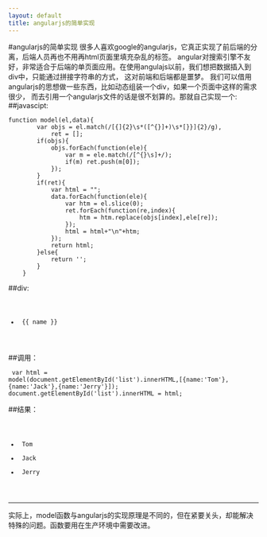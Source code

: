 ```yaml
---
layout: default
title: angularjs的简单实现
---
```

#angularjs的简单实现
很多人喜欢google的angularjs，它真正实现了前后端的分离，后端人员再也不用再html页面里填充杂乱的标签。
angular对搜索引擎不友好，非常适合于后端的单页面应用。在使用angulajs以前，我们想把数据插入到div中，只能通过拼接字符串的方式，
这对前端和后端都是噩梦。
我们可以借用angularjs的思想做一些东西，比如动态组装一个div，如果一个页面中这样的需求很少，
而去引用一个angularjs文件的话是很不划算的。那就自己实现一个:
##javascipt:
<pre><code>function model(el,data){
	    var objs = el.match(/[{]{2}\s*([^{}]+)\s*[}}]{2}/g),
	        ret = [];
	    if(objs){
	        objs.forEach(function(ele){
	            var m = ele.match(/[^{}\s]+/);
	            if(m) ret.push(m[0]);
	        });
	    }
	    if(ret){
	        var html = "";
	        data.forEach(function(ele){
	            var htm = el.slice(0);
	            ret.forEach(function(re,index){
	                htm = htm.replace(objs[index],ele[re]);
	            });
	            html = html+"\n"+htm;
	        });
	        return html;
	    }else{
	        return '';
	    }
	}
</code></pre>
##div:
	<pre><code>
	<ul id="list">
	    <li>
	        {{ name }}
	    </li>
	</ul>
	</code></pre>
##调用：
	<pre><code>
	var html = model(document.getElementById('list').innerHTML,[{name:'Tom'},{name:'Jack'},{name:'Jerry'}]);
	document.getElementById('list').innerHTML = html;
	</code></pre>
##结果：
	<pre><code>
	<ul id="list">
	    <li>
	        Tom
	    </li>
	    <li>
	        Jack
	    </li>
	    <li>
	        Jerry
	    </li>
	</ul>
	</code></pre>
_______________
实际上，model函数与angularjs的实现原理是不同的，但在紧要关头，却能解决特殊的问题。函数要用在生产环境中需要改进。